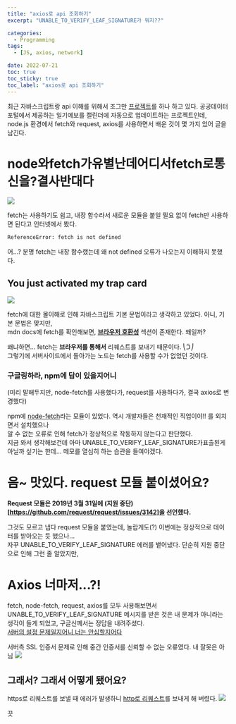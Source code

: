 ```yaml
---
title: "axios로 api 조회하기"
excerpt: "UNABLE_TO_VERIFY_LEAF_SIGNATURE가 뭐지??"

categories:
  - Programming
tags:
  - [JS, axios, network]

date: 2022-07-21
toc: true
toc_sticky: true
toc_label: "axios로 api 조회하기"
---
```


최근 자바스크립트랑 api 이해를 위해서 조그만 [프로젝트](https://github.com/Junsang-Mun/weather2cal)를 하나 하고 있다. 
공공데이터포털에서 제공하는 일기예보를 캘린더에 자동으로 업데이트하는 프로젝트인데, 
node.js 환경에서 fetch와 request, axios를 사용하면서 배운 것이 몇 가지 있어 글을 남긴다.


# node와fetch가유별난데어디서fetch로통신을?결사반대다

![](https://pbs.twimg.com/media/E4EqEakUcAQ3DL-?format=png)

fetch는 사용하기도 쉽고, 내장 함수라서 새로운 모듈을 붙일 필요 없이 fetch만 사용하면 된다고 인터넷에서 봤다.
```bash
ReferenceError: fetch is not defined
```
어...? 분명 fetch는 내장 함수랬는데 왜 not defined 오류가 나오는지 이해하지 못했다.

## You just activated my trap card

![](http://upload2.inven.co.kr/upload/2019/11/01/bbs/i14337339897.jpg)

fetch에 대한 몰이해로 인해 자바스크립트 기본 문법이라고 생각하고 있었다. 아니, 기본 문법은 맞지만,<br>
mdn docs에 fetch를 확인해보면, [**브라우저 호환성**](https://developer.mozilla.org/ko/docs/Web/API/Fetch_API/Using_Fetch#%EB%B8%8C%EB%9D%BC%EC%9A%B0%EC%A0%80_%ED%98%B8%ED%99%98%EC%84%B1) 섹션이 존재한다. 왜일까?

왜냐하면... fetch는 **브라우저를 통해서** 리퀘스트를 보내기 때문이다. ⎝ᑒ⎠ <br>
그렇기에 서버사이드에서 돌아가는 노드는 fetch를 사용할 수가 없었던 것이다.

### 구글링하라, npm에 답이 있을지어니

(미리 말해두지만, node-fetch를 사용했다가, request를 사용하다가, 결국 axios로 변경했다)

npm에 [node-fetch](https://www.npmjs.com/package/node-fetch)라는 모듈이 있었다. 역시 개발자들은 천재적인 직업이야!! 를 외치면서 설치했으나<br>
알 수 없는 오류로 인해 fetch가 정상적으로 작동하지 않는다고 판단했다.<br>
지금 와서 생각해보건데 아마 UNABLE\_TO\_VERIFY\_LEAF\_SIGNATURE가표출된게 아닐까 싶기는 한데... 메모를 열심히 하는 습관을 들여야겠다.

# 음~ 맛있다. request 모듈 붙이셨어요?

**Request 모듈은 2019년 3월 31일에 (지원 중단)[https://github.com/request/request/issues/3142]을 선언했다.**

그것도 모르고 냅다 request 모듈을 붙였는데, 놀랍게도(?) 이번에는 정상적으로 데이터를 받아오는 듯 했으나...<br>
자꾸 UNABLE\_TO\_VERIFY\_LEAF\_SIGNATURE 에러를 뱉어냈다. 단순히 지원 중단으로 인해 그런 줄 알았지만,

# Axios 너마저...?!

fetch, node-fetch, request, axios를 모두 사용해보면서 UNABLE\_TO\_VERIFY\_LEAF\_SIGNATURE 메시지를 받은 것은 내 문제가 아니라는 생각이 들게 되었고, 구글신께서는 정답을 내려주셨다.<br>
[서버의 설정 문제일지어니 너는 안심할지어다](https://github.com/nodejs/node/issues/33705#issuecomment-637934459)

서버측 SSL 인증서 문제로 인해 중간 인증서를 신뢰할 수 없는 오류였다. 내 잘못은 아님
![](http://i.imgur.com/siYXREi.jpg)

## 그래서? 그래서 어떻게 됐어요?

https로 리퀘스트를 보낼 때 에러가 발생하니 [http로 리퀘스트](https://github.com/Junsang-Mun/weather2cal/blob/80dea797703f61981f3161f5c0085f331500f6ab/app.js#L33)를 보내게 해 버렸다.
![](https://pbs.twimg.com/media/EXgofvKU8AAnjjG.jpg)

끗
